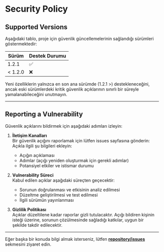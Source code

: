 # Security Policy

## Supported Versions

Aşağıdaki tablo, proje için güvenlik güncellemelerinin sağlandığı sürümleri göstermektedir:

| Sürüm    | Destek Durumu       |
| -------- | ------------------- |
| 1.2.1    | :white_check_mark:  |
| < 1.2.0  | :x:                 |

Yeni özelliklerin yalnızca en son ana sürümde (1.2.1 >) destekleneceğini, ancak eski sürümlerdeki kritik güvenlik açıklarının sınırlı bir süreyle yamalanabileceğini unutmayın.

---

## Reporting a Vulnerability

Güvenlik açıklarını bildirmek için aşağıdaki adımları izleyin:

1. **İletişim Kanalları**  
   Bir güvenlik açığını raporlamak için lütfen issues sayfasına gönderin:  
   Açıkla ilgili şu bilgileri ekleyin:
   - Açığın açıklaması
   - Adımlar (açığı yeniden oluşturmak için gerekli adımlar)
   - Potansiyel etkiler ve istismar durumu

2. **Vulnerability Süreci**  
   Kabul edilen açıklar aşağıdaki süreçten geçecektir:  
   - Sorunun doğrulanması ve etkisinin analiz edilmesi  
   - Düzeltme geliştirilmesi ve test edilmesi  
   - İlgili sürümün yayınlanması  

3. **Gizlilik Politikası**  
   Açıklar düzeltilene kadar raporlar gizli tutulacaktır. Açığı bildiren kişinin isteği üzerine, sorunun çözülmesinde sağladığı katkılar, uygun bir şekilde takdir edilecektir.

---

Eğer başka bir konuda bilgi almak isterseniz, lütfen **[repository/issues](https://github.com/Nec0ti/Fatrocu/issues)** sekmesini ziyaret edin.
